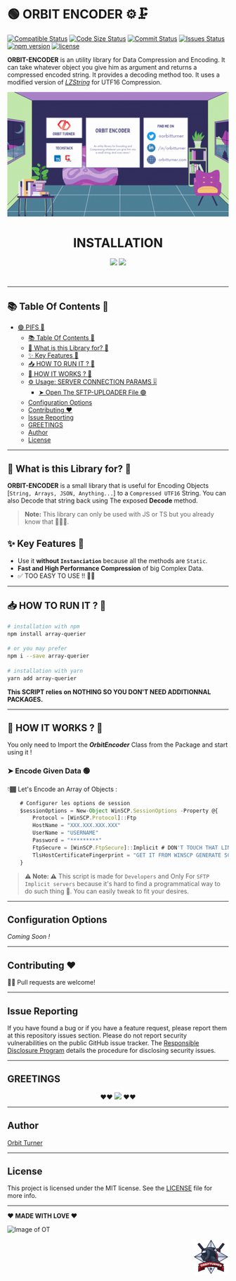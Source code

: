# 🟢 ORBIT ENCODER ⚙️🗜️
[![Compatible Status](https://img.shields.io/badge/works%20with-PS1-blue)](https://github.com/orbitturner/ORBIT-ENCODER)
[![Code Size Status](https://img.shields.io/github/languages/code-size/orbitturner/ORBIT-ENCODER)](https://github.com/orbitturner/ORBIT-ENCODER)
[![Commit Status](https://img.shields.io/github/commit-activity/m/orbitturner/ORBIT-ENCODER?color=red)](https://github.com/orbitturner/ORBIT-ENCODER)
[![Issues Status](https://img.shields.io/github/issues/orbitturner/ORBIT-ENCODER)](https://github.com/orbitturner/ORBIT-ENCODER)
[![npm version](https://img.shields.io/npm/v/ORBIT-ENCODER.svg)](https://github.com/orbitturner/ORBIT-ENCODER) [![license](https://img.shields.io/npm/l/ORBIT-ENCODER.svg)](https://github.com/orbitturner/ORBIT-ENCODER)

**ORBIT-ENCODER** is an utility library for Data Compression and Encoding. It can take whatever object you give him as argument and returns a compressed encoded string. It provides a decoding method too. It uses a modified version of [*LZString*](https://www.npmjs.com/package/lz-string) for UTF16 Compression.

<p align="center">
  <a href="http://orbitturner.com/"><img src="./.repo-assets/images/GITHUB REPOS COVER.gif" width="auto" alt="ORBIT-ENCODER COVER"/></a>
</p>


<h1 align="center">INSTALLATION</h1>
<p align="center">
<a href="https://github.com/orbitturner/ORBIT-ENCODER"><img src="https://img.shields.io/badge/DOWNLOAD-LATEST%20VERSION-lime?style=for-the-badge&logo=docusign&logoColor=lime"></a>
<a href="https://github.com/orbitturner/ORBIT-ENCODER/issues/new/choose"><img src="https://img.shields.io/badge/ISSUES-CREATE%20AN%20ISSUE-crimson?style=for-the-badge&logo=indeed&logoColor=CRIMSON"></a>
</p>
<br/>

___
## 📚 Table Of Contents 📑
- [🟢 PIFS 🔎](#---PISF---)
  * [📚 Table Of Contents 📑](#---table-of-contents---)
  * [💨 What is this Library for? 🤔](#---what-is-this-library-for----)
  * [✨ Key Features 🎯](#--key-features---)
  * [📥 HOW TO RUN IT ? 🔰](#---how-to-run-it-----)
  * [🤔 HOW IT WORKS ? 🤔](#---how-it-works-----)
  * [⚙ Usage: SERVER CONNECTION PARAMS 🎚](#--usage--server-connection-params---)
    + [➤ Open The SFTP-UPLOADER File 🟢](#--open-the-sftp-uploader-file---)
  * [Configuration Options](#configuration-options)
  * [Contributing ❤](#contributing--)
  * [Issue Reporting](#issue-reporting)
  * [GREETINGS](#greetings)
  * [Author](#author)
  * [License](#license)

___

## 💨 What is this Library for? 🤔

**ORBIT-ENCODER** is a small library that is useful for Encoding Objects [`String, Arrays, JSON, Anything...`] to a `Compressed UTF16` String. You can also Decode that string back using The exposed **Decode**  method.


> **Note:** This library can only be used with JS or TS but you already know that 🤦🏿‍♂️.



## ✨ Key Features 🎯

* Use it **without `Instanciation`**  because all the methods are `Static`.
* **Fast and High Performance Compression** of big Complex Data.
* ✅ TOO EASY TO USE !! 🥳🥳

___

## 📥 HOW TO RUN IT ? 🔰

```bash
# installation with npm
npm install array-querier

# or you may prefer
npm i --save array-querier

# installation with yarn
yarn add array-querier
```

**This SCRIPT relies on NOTHING SO YOU DON'T NEED ADDITIONNAL PACKAGES.**

___
## 🤔 HOW IT WORKS ? 🤔

You only need to Import the ***OrbitEncoder*** Class from the Package and start using it !

### ➤ Encode Given Data 🟢

👇🏾 Let's Encode an Array of Objects :

```typescript
    # Configurer les options de session
    $sessionOptions = New-Object WinSCP.SessionOptions -Property @{
        Protocol = [WinSCP.Protocol]::Ftp
        HostName = "XXX.XXX.XXX.XXX"
        UserName = "USERNAME"
        Password = "*********"
        FtpSecure = [WinSCP.FtpSecure]::Implicit # DON'T TOUCH THAT LINE.
        TlsHostCertificateFingerprint = "GET IT FROM WINSCP GENERATE SCRIPT PANEL"
    }
```
> **⚠ Note: ⚠** This script is made for `Developers` and Only For `SFTP Implicit servers` because it's hard to find a programmatical way to do such thing 🚨. You can easily tweak to fit your desires.

___
## Configuration Options

*Coming Soon !*
___
## Contributing ❤

👋🏾 Pull requests are welcome! 
___

## Issue Reporting

If you have found a bug or if you have a feature request, please report them at this repository issues section. Please do not report security vulnerabilities on the public GitHub issue tracker. The [Responsible Disclosure Program](mailto:support@orbitturner.com) details the procedure for disclosing security issues.
___

## GREETINGS

<p align="center">
❤❤
<a href="https://github.com/GalsenDev221/made.in.senegal"><img src="https://github.com/GalsenDev221/made.in.senegal/raw/master/assets/badge.svg"></a>
❤❤
</p>


___
## Author

[Orbit Turner](https://orbitturner.com)

___
## License

This project is licensed under the MIT license. See the [LICENSE](LICENSE) file for more info.
______________________________________________________
**❤ MADE WITH LOVE ❤**

![Image of OT](https://raw.githubusercontent.com/orbitturner/orbitturner/master/LOGO-OT.png)

<img src="https://github.com/orbitturner/challenger/blob/master/images/OrbitTurner_Gaming_GitHubBadge.png?raw=true" align="right" />
